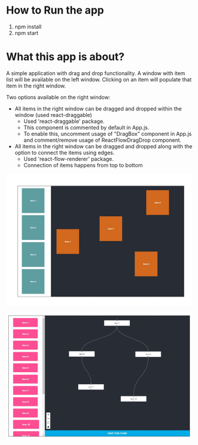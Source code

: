 # How to Run the app
1. npm install
2. npm start

# What this app is about?
A simple application with drag and drop functionality.
A window with item list will be available on the left window.
Clicking on an item will populate that item in the right window.

Two options available on the right window:
* All items in the right window can be dragged and dropped within the window (used react-draggable)
    * Used 'react-draggable' package.
    * This component is commented by default in App.js.
    * To enable this, uncomment usage of "DragBox" component in App.js and comment/remove usage of ReactFlowDragDrop component.
* All items in the right window can be dragged and dropped along with the option to connect the items using edges.
    * Used 'react-flow-renderer' package.
    * Connection of items happens from top to bottom

![alt text](https://github.com/AshishAgarwal2101/draggable-app/blob/master/public/sample.JPG?raw=true)

![alt text](https://github.com/AshishAgarwal2101/draggable-app/blob/master/public/sample-1.JPG?raw=true)
